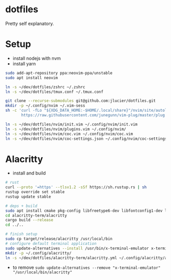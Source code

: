 # dotfiles
Pretty self explanatory.

# Setup
- install nodejs with nvm
- install yarn
```bash
sudo add-apt-repository ppa:neovim-ppa/unstable
sudo apt install neovim

ln -s ~/dev/dotfiles/zshrc ~/.zshrc
ln -s ~/dev/dotfiles/tmux.conf ~/.tmux.conf

git clone --recurse-submodules git@github.com:jlucier/dotfiles.git
mkdir -p ~/.config/nvim ~/.vim-sess
sh -c 'curl -fLo "${XDG_DATA_HOME:-$HOME/.local/share}"/nvim/site/autoload/plug.vim --create-dirs \
       https://raw.githubusercontent.com/junegunn/vim-plug/master/plug.vim'

ln -s ~/dev/dotfiles/nvim/init.vim ~/.config/nvim/init.vim
ln -s ~/dev/dotfiles/nvim/plugins.vim ~/.config/nvim/
ln -s ~/dev/dotfiles/nvim/coc.vim ~/.config/nvim/coc.vim
ln -s ~/dev/dotfiles/nvim/coc-settings.json ~/.config/nvim/coc-settings.json
```

# Alacritty
- install and build
```bash
# rust
curl --proto '=https' --tlsv1.2 -sSf https://sh.rustup.rs | sh
rustup override set stable
rustup update stable

# deps + build
sudo apt install cmake pkg-config libfreetype6-dev libfontconfig1-dev libxcb-xfixes0-dev python3
cd alacritty-term/alacritty
cargo build --release
cd ../..

# finish setup
sudo cp target/release/alacritty /usr/local/bin
# configure default terminal application
sudo update-alternatives --install /usr/bin/x-terminal-emulator x-terminal-emulator /usr/local/bin/alacritty 50
mkdir -p ~/.config/alacritty/
ln -s ~/dev/dotfiles/alacritty-term/alacritty.yml ~/.config/alacritty/alacritty.yml
```
- to remove `sudo update-alternatives --remove "x-terminal-emulator" "/usr/local/bin/alacritty"`
